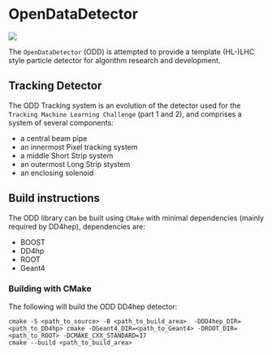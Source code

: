 # OpenDataDetector

[![](https://zenodo.org/badge/DOI/10.5281/zenodo.4674401.svg)](https://doi.org/10.5281/zenodo.4674401)

The `OpenDataDetector` (ODD) is attempted to provide a template (HL-)LHC style particle detector for algorithm research and development.

## Tracking Detector

The ODD Tracking system is an evolution of the detector used for the `Tracking Machine Learning Challenge` (part 1 and 2), and comprises a system of several components:
 * a central beam pipe
 * an innermost Pixel tracking system
 * a middle Short Strip system
 * an outermost Long Strip stystem
 * an enclosing solenoid 

 ## Build instructions

 The ODD library can be built using `CMake` with minimal dependencies (mainly required by DD4hep), dependencies are:
 * BOOST
 * DD4hp
 * ROOT
 * Geant4

 ### Building with CMake    

The following will build the ODD DD4hep detector:

```shell
cmake -S <path_to_source> -B <path_to_build_area>  -DDD4hep_DIR=<path_to_DD4hp> cmake -DGeant4_DIR=<path_to_Geant4> -DROOT_DIR=<path_to_ROOT> -DCMAKE_CXX_STANDARD=17
cmake --build <path_to_build_area>
 ```


